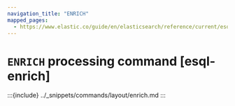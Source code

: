 ```yaml
---
navigation_title: "ENRICH"
mapped_pages:
  - https://www.elastic.co/guide/en/elasticsearch/reference/current/esql-commands.html#esql-enrich
---
```


# `ENRICH` processing command [esql-enrich]

:::{include} ../_snippets/commands/layout/enrich.md
:::
